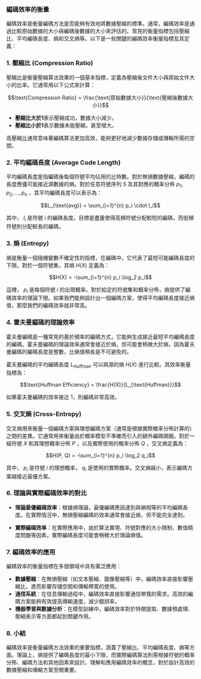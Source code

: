 ### 編碼效率的衡量

編碼效率是衡量編碼方法是否能夠有效地將數據壓縮的標準。通常，編碼效率是通過比較原始數據的大小與編碼後數據的大小來評估的。常見的衡量指標包括壓縮比、平均編碼長度、熵和交叉熵等。以下是一些關鍵的編碼效率衡量指標及其定義：

### **1. 壓縮比 (Compression Ratio)**

壓縮比是衡量壓縮算法效果的一個基本指標，定義為壓縮後文件大小與原始文件大小的比率。它通常用以下公式來計算：


```math
\text{Compression Ratio} = \frac{\text{原始數據大小}}{\text{壓縮後數據大小}}
```


- **壓縮比大於1**表示壓縮成功，數據大小減少。
- **壓縮比小於1**表示數據未能壓縮，甚至增大。

高壓縮比通常意味著編碼算法更加高效，能夠更好地減少數據存儲或傳輸所需的空間。

### **2. 平均編碼長度 (Average Code Length)**

平均編碼長度是指編碼後每個符號平均佔用的比特數。對於無損數據壓縮，編碼的長度應儘可能接近源數據的熵。對於任意符號序列  $`S`$  及其對應的概率分佈  $`p_1, p_2, ..., p_n`$ ，其平均編碼長度可以表示為：


```math
L_{\text{avg}} = \sum_{i=1}^{n} p_i \cdot l_i
```


其中， $`l_i`$  是符號  $`i`$  的編碼長度。目標是盡量使得高頻符號分配較短的編碼，而低頻符號則分配較長的編碼。

### **3. 熵 (Entropy)**

熵是衡量一個隨機變數不確定性的指標，在編碼中，它代表了最短可能編碼長度的下限。對於一個符號集，其熵  $`H(X)`$  定義為：


```math
H(X) = -\sum_{i=1}^{n} p_i \log_2 p_i
```


這裡， $`p_i`$  是每個符號  $`i`$  的出現概率。對於給定的符號集和概率分佈，熵提供了編碼效率的理論下限。如果我們能夠設計出一個編碼方案，使得平均編碼長度接近熵值，那麼我們的編碼效率就非常高。

### **4. 霍夫曼編碼的理論效率**

霍夫曼編碼是一種常見的基於頻率的編碼方式，它能夠生成接近最短平均編碼長度的編碼。霍夫曼編碼的理論效率通常會接近於熵，但可能會稍微大於熵，因為霍夫曼編碼的編碼長度是整數，比熵值稍長是不可避免的。

霍夫曼編碼的平均編碼長度  $`L_{\text{Huffman}}`$  可以與源的熵  $`H(X)`$  進行比較。其效率衡量指標為：


```math
\text{Huffman Efficiency} = \frac{H(X)}{L_{\text{Huffman}}}
```


如果霍夫曼編碼的效率接近 1，則編碼非常高效。

### **5. 交叉熵 (Cross-Entropy)**

交叉熵用來衡量一個編碼方案與理想編碼方案（通常是根據實際概率分佈計算的）之間的差異。它通常用來衡量由於概率模型不準確而引入的額外編碼開銷。對於一組符號  $`X`$  和其理想概率分佈  $`P`$ ，以及實際使用的概率分佈  $`Q`$ ，交叉熵定義為：


```math
H(P, Q) = -\sum_{i=1}^{n} p_i \log_2 q_i
```


其中， $`p_i`$  是符號  $`i`$  的理想概率， $`q_i`$  是使用的實際概率。交叉熵越小，表示編碼方案越接近最優方案。

### **6. 理論與實際編碼效率的對比**

- **理論最優編碼效率**：根據熵理論，最優編碼應該達到與熵相等的平均編碼長度。在實際情況中，無損壓縮編碼的效率通常會接近熵，但不能完全達到。
  
- **實際編碼效率**：在實際應用中，由於算法實現、符號對應的大小限制、數值精度問題等因素，實際編碼長度可能會稍微大於理論熵值。

### **7. 編碼效率的應用**

編碼效率的衡量指標在多個領域中具有廣泛應用：

- **數據壓縮**：在無損壓縮（如文本壓縮、圖像壓縮等）中，編碼效率直接影響壓縮比，進而影響存儲空間和傳輸帶寬的使用。
- **通信系統**：在信息傳輸過程中，編碼效率直接影響通信帶寬的需求。高效的編碼方案能夠有效提高傳輸速度，減少錯誤率。
- **機器學習與數據分析**：在模型訓練中，編碼效率對於特徵提取、數據預處理、壓縮表示等方面都起到關鍵作用。

### **8. 小結**

編碼效率是衡量編碼方法效果的重要指標，涵蓋了壓縮比、平均編碼長度、熵等方面。理論上，熵提供了編碼長度的最小下限，而實際編碼算法則需根據符號的概率分佈、編碼方法和其他因素來設計。理解和應用編碼效率的概念，對於設計高效的數據壓縮和傳輸方案至關重要。